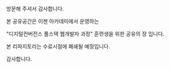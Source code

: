 방문해 주셔서 감사합니다.

본 공유공간은 이젠 아카데미에서 운영하는

"디지털컨버전스 풀스택 웹개발자 과정" 훈련생을 위한 공유의 장 입니다.

본 리파지토리는 수료시점에 폐쇄될 예정입니다.

감사합니다.